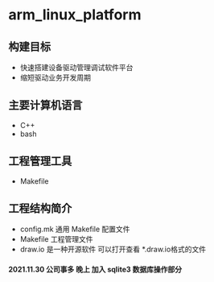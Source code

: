 # arm_linux_platform
## 构建目标
- 快速搭建设备驱动管理调试软件平台
- 缩短驱动业务开发周期
## 主要计算机语言
- C++
- bash
## 工程管理工具
- Makefile
## 工程结构简介
- config.mk 通用 Makefile 配置文件
- Makefile  工程管理文件
- draw.io   是一种开源软件 可以打开查看 \*.draw.io格式的文件

#### 2021.11.30 公司事多 晚上 加入 sqlite3 数据库操作部分